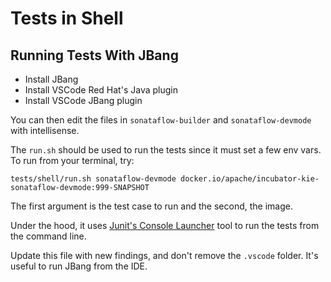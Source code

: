 <!--
  Licensed to the Apache Software Foundation (ASF) under one
  or more contributor license agreements.  See the NOTICE file
  distributed with this work for additional information
  regarding copyright ownership.  The ASF licenses this file
  to you under the Apache License, Version 2.0 (the
  "License"); you may not use this file except in compliance
  with the License.  You may obtain a copy of the License at

    http://www.apache.org/licenses/LICENSE-2.0

  Unless required by applicable law or agreed to in writing,
  software distributed under the License is distributed on an
  "AS IS" BASIS, WITHOUT WARRANTIES OR CONDITIONS OF ANY
  KIND, either express or implied.  See the License for the
  specific language governing permissions and limitations
  under the License.
  -->

# Tests in Shell

## Running Tests With JBang

- Install JBang
- Install VSCode Red Hat's Java plugin
- Install VSCode JBang plugin

You can then edit the files in `sonataflow-builder` and `sonataflow-devmode` with intellisense.

The `run.sh` should be used to run the tests since it must set a few env vars. To run from your terminal, try:

```shell
tests/shell/run.sh sonataflow-devmode docker.io/apache/incubator-kie-sonataflow-devmode:999-SNAPSHOT
```

The first argument is the test case to run and the second, the image.

Under the hood, it uses [Junit's Console Launcher](https://junit.org/junit5/docs/current/user-guide/#running-tests-console-launcher) tool to run the tests from the command line.

Update this file with new findings, and don't remove the `.vscode` folder. It's useful to run JBang from the IDE.
